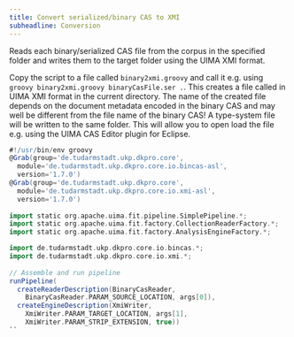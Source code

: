 ```yaml
---
title: Convert serialized/binary CAS to XMI
subheadline: Conversion
---
```


Reads each binary/serialized CAS file from the corpus in the specified folder and writes them to the target folder using the UIMA XMI format.

Copy the script to a file called `binary2xmi.groovy` and call it e.g. using `groovy binary2xmi.groovy binaryCasFile.ser .`. This creates a file called in UIMA XMI format in the current directory. The name of the created file depends on the document metadata encoded in the binary CAS and may well be different from the file name of the binary CAS! A type-system file will be written to the same folder. This will allow you to open load the file e.g. using the UIMA CAS Editor plugin for Eclipse.

```Groovy
#!/usr/bin/env groovy
@Grab(group='de.tudarmstadt.ukp.dkpro.core', 
  module='de.tudarmstadt.ukp.dkpro.core.io.bincas-asl', 
  version='1.7.0')
@Grab(group='de.tudarmstadt.ukp.dkpro.core', 
  module='de.tudarmstadt.ukp.dkpro.core.io.xmi-asl', 
  version='1.7.0')
 
import static org.apache.uima.fit.pipeline.SimplePipeline.*;
import static org.apache.uima.fit.factory.CollectionReaderFactory.*;
import static org.apache.uima.fit.factory.AnalysisEngineFactory.*;

import de.tudarmstadt.ukp.dkpro.core.io.bincas.*;
import de.tudarmstadt.ukp.dkpro.core.io.xmi.*;
 
// Assemble and run pipeline
runPipeline(
  createReaderDescription(BinaryCasReader,
    BinaryCasReader.PARAM_SOURCE_LOCATION, args[0]),
  createEngineDescription(XmiWriter,
    XmiWriter.PARAM_TARGET_LOCATION, args[1],
    XmiWriter.PARAM_STRIP_EXTENSION, true))
``
